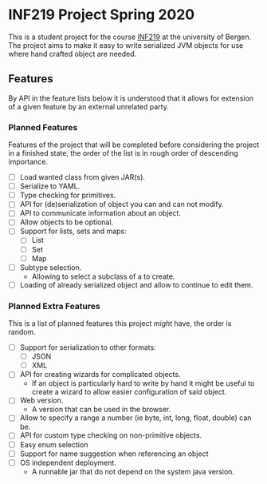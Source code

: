 # INF219 Project Spring 2020

This is a student project for the course [INF219](https://www.uib.no/en/course/INF219) at the university of Bergen. The project aims to make it easy to write serialized JVM objects for use where hand crafted object are needed.

## Features

By API in the feature lists below it is understood that it allows for extension of a given feature by an external unrelated party.

### Planned Features

Features of the project that will be completed before considering the project in a finished state, the order of the list is in rough order of descending importance.

* [ ] Load wanted class from given JAR(s).
* [ ] Serialize to YAML.
* [ ] Type checking for primitives.
* [ ] API for (de)serialization of object you can and can not modify.
* [ ] API to communicate information about an object.
* [ ] Allow objects to be optional.
* [ ] Support for lists, sets and maps:
  * [ ] List
  * [ ] Set
  * [ ] Map
* [ ] Subtype selection.
  * Allowing to select a subclass of a to create.
* [ ] Loading of already serialized object and allow to continue to edit them.

### Planned Extra Features

This is a list of planned features this project _might_ have, the order is random.

* [ ] Support for serialization to other formats:
  * [ ] JSON
  * [ ] XML
* [ ] API for creating wizards for complicated objects.
  * If an object is particularly hard to write by hand it might be useful to create a wizard to allow easier configuration of said object.
* [ ] Web version.
  * A version that can be used in the browser.
* [ ] Allow to specify a range a number (ie byte, int, long, float, double) can be.
* [ ] API for custom type checking on non-primitive objects.
* [ ] Easy enum selection
* [ ] Support for name suggestion when referencing an object
* [ ] OS independent deployment.
  * A runnable jar that do not depend on the system java version.
